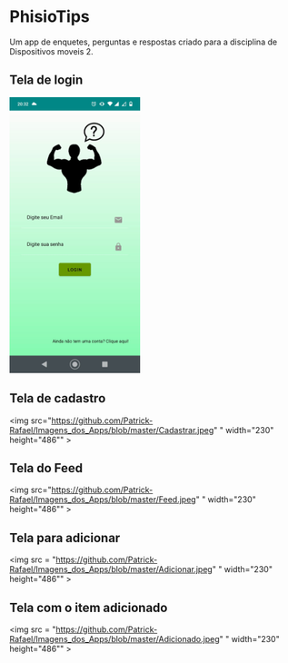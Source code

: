 # PhisioTips
Um app de enquetes, perguntas e respostas criado para a disciplina  de Dispositivos moveis 2.

## Tela de login
<img src="https://github.com/Patrick-Rafael/Imagens_dos_Apps/blob/master/Login.jpeg" width="230" height="486">

## Tela de cadastro
<img src="https://github.com/Patrick-Rafael/Imagens_dos_Apps/blob/master/Cadastrar.jpeg" " width="230" height="486"" >

## Tela do Feed
<img src="https://github.com/Patrick-Rafael/Imagens_dos_Apps/blob/master/Feed.jpeg" " width="230" height="486"" >

## Tela para adicionar 
<img src = "https://github.com/Patrick-Rafael/Imagens_dos_Apps/blob/master/Adicionar.jpeg" " width="230" height="486"" >

## Tela com o item adicionado
<img src = "https://github.com/Patrick-Rafael/Imagens_dos_Apps/blob/master/Adicionado.jpeg" " width="230" height="486"" >




